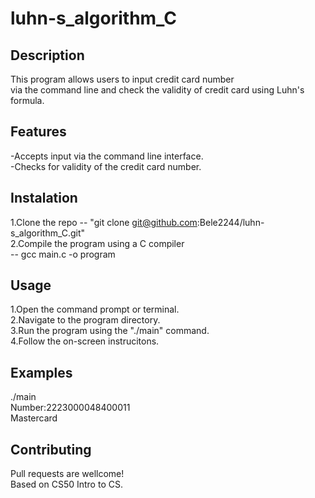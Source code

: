 # luhn-s_algorithm_C

## Description

This program allows users to input credit card number  
via the command line and check the validity of credit   card using Luhn's formula.  

## Features
-Accepts input via the command line interface.  
-Checks for validity of the credit card number.  

## Instalation
1.Clone the repo
-- "git clone git@github.com:Bele2244/luhn-s_algorithm_C.git"  
2.Compile the program using a C compiler  
-- gcc main.c -o program

## Usage
1.Open the command prompt or terminal.  
2.Navigate to the program directory.  
3.Run the program using the "./main" command.  
4.Follow the on-screen instrucitons.  

## Examples
./main  
Number:2223000048400011  
Mastercard  

## Contributing
Pull requests are wellcome!  
Based on CS50 Intro to CS.
